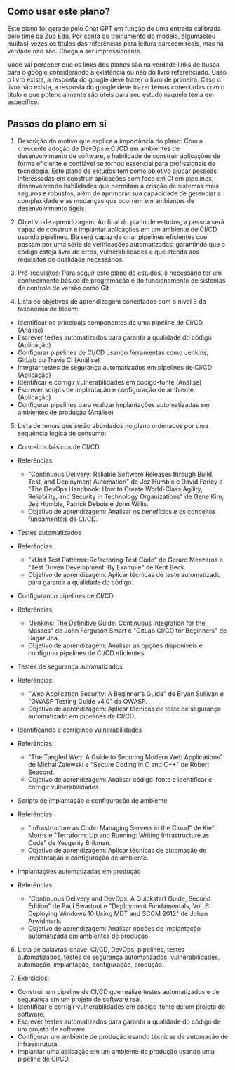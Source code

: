 ## Como usar este plano?

Este plano foi gerado pelo Chat GPT em função de uma entrada calibrada pelo time da Zup Edu. Por conta do treinamento do modelo, algumas(ou muitas) vezes os títulos das referências para leitura parecem reais, mas na verdade não são. Chega a ser impressionante. 

Você vai perceber que os links dos planos são na verdade links de busca para o google considerando a existência ou não do livro referenciado. Caso o livro exista, a resposta do google deve trazer o livro de primeira. Caso o livro não exista, a resposta do google deve trazer temas conectadas com o título e que potencialmente são úteis para seu estudo naquele tema em específico. 

## Passos do plano em si

1. Descrição do motivo que explica a importância do plano:
Com a crescente adoção de DevOps e CI/CD em ambientes de desenvolvimento de software, a habilidade de construir aplicações de forma eficiente e confiável se tornou essencial para profissionais de tecnologia. Este plano de estudos tem como objetivo ajudar pessoas interessadas em construir aplicações com foco em CI em pipelines, desenvolvendo habilidades que permitam a criação de sistemas mais seguros e robustos, além de aprimorar sua capacidade de gerenciar a complexidade e as mudanças que ocorrem em ambientes de desenvolvimento ágeis.

2. Objetivo de aprendizagem:
Ao final do plano de estudos, a pessoa será capaz de construir e implantar aplicações em um ambiente de CI/CD usando pipelines. Ela será capaz de criar pipelines eficientes que passam por uma série de verificações automatizadas, garantindo que o código esteja livre de erros, vulnerabilidades e que atenda aos requisitos de qualidade necessários.

3. Pré-requisitos:
Para seguir este plano de estudos, é necessário ter um conhecimento básico de programação e do funcionamento de sistemas de controle de versão como Git.

4. Lista de objetivos de aprendizagem conectados com o nível 3 da taxonomia de bloom:

* Identificar os principais componentes de uma pipeline de CI/CD (Análise)
* Escrever testes automatizados para garantir a qualidade do código (Aplicação)
* Configurar pipelines de CI/CD usando ferramentas como Jenkins, GitLab ou Travis CI (Análise)
* Integrar testes de segurança automatizados em pipelines de CI/CD (Aplicação)
* Identificar e corrigir vulnerabilidades em código-fonte (Análise)
* Escrever scripts de implantação e configuração de ambiente (Aplicação)
* Configurar pipelines para realizar implantações automatizadas em ambientes de produção (Análise)

5. Lista de temas que serão abordados no plano ordenados por uma sequência lógica de consumo:

* Conceitos básicos de CI/CD

* Referências: 
	* "Continuous Delivery: Reliable Software Releases through Build, Test, and Deployment Automation" de Jez Humble e David Farley e "The DevOps Handbook: How to Create World-Class Agility, Reliability, and Security in Technology Organizations" de Gene Kim, Jez Humble, Patrick Debois e John Willis.
	* Objetivo de aprendizagem: Analisar os benefícios e os conceitos fundamentais de CI/CD.

* Testes automatizados

* Referências: 
	* "xUnit Test Patterns: Refactoring Test Code" de Gerard Meszaros e "Test Driven Development: By Example" de Kent Beck.
	* Objetivo de aprendizagem: Aplicar técnicas de teste automatizado para garantir a qualidade do código.

* Configurando pipelines de CI/CD

* Referências: 
	* "Jenkins: The Definitive Guide: Continuous Integration for the Masses" de John Ferguson Smart e "GitLab CI/CD for Beginners" de Sagar Jha.
	* Objetivo de aprendizagem: Analisar as opções disponíveis e configurar pipelines de CI/CD eficientes.

* Testes de segurança automatizados

* Referências: 
	* "Web Application Security: A Beginner's Guide" de Bryan Sullivan e "OWASP Testing Guide v4.0" da OWASP.
	* Objetivo de aprendizagem: Aplicar técnicas de teste de segurança automatizado em pipelines de CI/CD.

* Identificando e corrigindo vulnerabilidades

* Referências: 
	* "The Tangled Web: A Guide to Securing Modern Web Applications" de Michal Zalewski e "Secure Coding in C and C++" de Robert Seacord.
	* Objetivo de aprendizagem: Analisar código-fonte e identificar e corrigir vulnerabilidades.

* Scripts de implantação e configuração de ambiente

* Referências: 
	* "Infrastructure as Code: Managing Servers in the Cloud" de Kief Morris e "Terraform: Up and Running: Writing Infrastructure as Code" de Yevgeniy Brikman.
	* Objetivo de aprendizagem: Aplicar técnicas de automação de implantação e configuração de ambiente.

* Implantações automatizadas em produção

* Referências: 
	* "Continuous Delivery and DevOps: A Quickstart Guide, Second Edition" de Paul Swartout e "Deployment Fundamentals, Vol. 6: Deploying Windows 10 Using MDT and SCCM 2012" de Johan Arwidmark.
	* Objetivo de aprendizagem: Analisar opções de implantação automatizada em ambientes de produção.

6. Lista de palavras-chave:
CI/CD, DevOps, pipelines, testes automatizados, testes de segurança automatizados, vulnerabilidades, automação, implantação, configuração, produção.

7. Exercícios:

* Construir um pipeline de CI/CD que realize testes automatizados e de segurança em um projeto de software real.
* Identificar e corrigir vulnerabilidades em código-fonte de um projeto de software.
* Escrever testes automatizados para garantir a qualidade do código de um projeto de software.
* Configurar um ambiente de produção usando técnicas de automação de infraestrutura.
* Implantar uma aplicação em um ambiente de produção usando uma pipeline de CI/CD.